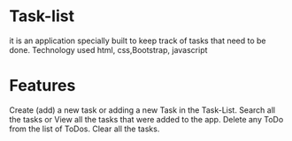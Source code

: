 # Task-list
it is an application specially built to keep track of tasks that need to be done. Technology used html, css,Bootstrap, javascript
# Features
Create (add) a new task or adding a new Task in the Task-List.
Search all the tasks or View all the tasks that were added to the app.
Delete any ToDo from the list of ToDos.
Clear all the tasks.
